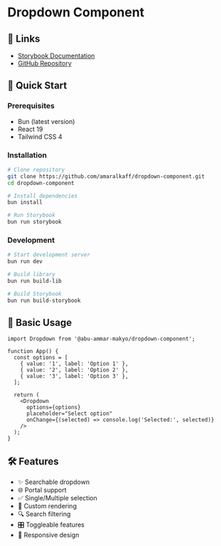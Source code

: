 # Dropdown Component

## 🔗 Links
- [Storybook Documentation](https://amaralkaff.github.io/dropdown-component)
- [GitHub Repository](https://github.com/amaralkaff/dropdown-component)

## 🚀 Quick Start

### Prerequisites
- Bun (latest version)
- React 19
- Tailwind CSS 4

### Installation

```bash
# Clone repository
git clone https://github.com/amaralkaff/dropdown-component.git
cd dropdown-component

# Install dependencies
bun install

# Run Storybook
bun run storybook
```

### Development

```bash
# Start development server
bun run dev

# Build library
bun run build-lib

# Build Storybook
bun run build-storybook
```

## 📖 Basic Usage

```tsx
import Dropdown from '@abu-ammar-makyo/dropdown-component';

function App() {
  const options = [
    { value: '1', label: 'Option 1' },
    { value: '2', label: 'Option 2' },
    { value: '3', label: 'Option 3' },
  ];

  return (
    <Dropdown 
      options={options} 
      placeholder="Select option" 
      onChange={(selected) => console.log('Selected:', selected)} 
    />
  );
}
```

## 🛠️ Features

- ✨ Searchable dropdown
- 🌐 Portal support
- ✅ Single/Multiple selection
- 🎨 Custom rendering
- 🔍 Search filtering
- 🎛️ Toggleable features
- 📱 Responsive design

